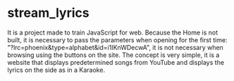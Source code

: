 # stream_lyrics
It is a project made to train JavaScript for web. Because the Home is not built, it is necessary to pass the parameters when opening for the first time: "?lrc=phoenix&amp;type=alphabet&amp;id=i1IKnWDecwA", it is not necessary when browsing using the buttons on the site. The concept is very simple, it is a website that displays predetermined songs from YouTube and displays the lyrics on the side as in a Karaoke.
